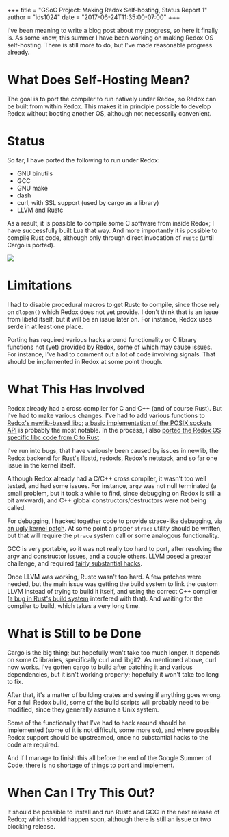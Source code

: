 +++
title = "GSoC Project: Making Redox Self-hosting, Status Report 1"
author = "ids1024"
date = "2017-06-24T11:35:00-07:00"
+++

I've been meaning to write a blog post about my progress, so here it finally is. As some know, this summer I have been working on making Redox OS self-hosting. There is still more to do, but I've made reasonable progress already.

# What Does Self-Hosting Mean?

The goal is to port the compiler to run natively under Redox, so Redox can be built from within Redox. This makes it in principle possible to develop Redox without booting another OS, although not necessarily convenient.

# Status

So far, I have ported the following to run under Redox:

- GNU binutils
- GCC
- GNU make
- dash
- curl, with SSL support (used by cargo as a library)
- LLVM and Rustc

As a result, it is possible to compile some C software from inside Redox; I have successfully built Lua that way. And more importantly it is possible to compile Rust code, although only through direct invocation of `rustc` (until Cargo is ported).

<img class="img-responsive" src="/img/screenshot/redox-rustc.png"/>

# Limitations

I had to disable procedural macros to get Rustc to compile, since those rely on `dlopen()` which Redox does not yet provide. I don't think that is an issue from libstd itself, but it will be an issue later on. For instance, Redox uses serde in at least one place.

Porting has required various hacks around functionality or C library functions not (yet) provided by Redox, some of which may cause issues. For instance, I've had to comment out a lot of code involving signals. That should be implemented in Redox at some point though.

# What This Has Involved

Redox already had a cross compiler for C and C++ (and of course Rust). But I've had to make various changes. I've had to add various functions to [Redox's newlib-based libc](https://github.com/redox-os/newlib/tree/redox/newlib/libc/sys/redox); [a basic implementation of the POSIX sockets API](https://github.com/redox-os/newlib/pull/26) is probably the most notable. In the process, I also [ported the Redox OS specific libc code from C to Rust](https://github.com/redox-os/newlib/pull/7).

I've run into bugs, that have variously been caused by issues in newlib, the Redox backend for Rust's libstd, redoxfs, Redox's netstack, and so far one issue in the kernel itself.

Although Redox already had a C/C++ cross compiler, it wasn't too well tested, and had some issues. For instance, `argv` was not null terminated (a small problem, but it took a while to find, since debugging on Redox is still a bit awkward), and C++ global constructors/destructors were not being called.

For debugging, I hacked together code to provide strace-like debugging, via [an ugly kernel patch](https://gist.github.com/ids1024/269a19d8e64c38b33c94bae3ef30094b). At some point a proper `strace` utility should be written, but that will require the `ptrace` system call or some analogous functionality.

GCC is very portable, so it was not really too hard to port, after resolving the argv and constructor issues, and a couple others. LLVM posed a greater challenge, and required [fairly substantial hacks](https://github.com/ids1024/llvm/commits/redox2).

Once LLVM was working, Rustc wasn't too hard. A few patches were needed, but the main issue was getting the build system to link the custom LLVM instead of trying to build it itself, and using the correct C++ compiler ([a bug in Rust's build system](https://github.com/rust-lang/rust/pull/42829) interfered with that). And waiting for the compiler to build, which takes a very long time.

# What is Still to be Done

Cargo is the big thing; but hopefully won't take too much longer. It depends on some C libraries, specifically curl and libgit2. As mentioned above, curl now works. I've gotten cargo to build after patching it and various dependencies, but it isn't working properly; hopefully it won't take too long to fix.

After that, it's a matter of building crates and seeing if anything goes wrong. For a full Redox build, some of the build scripts will probably need to be modified, since they generally assume a Unix system.

Some of the functionally that I've had to hack around should be implemented (some of it is not difficult, some more so), and where possible Redox support should be upstreamed, once no substantial hacks to the code are required.

And if I manage to finish this all before the end of the Google Summer of Code, there is no shortage of things to port and implement.

# When Can I Try This Out?

It should be possible to install and run Rustc and GCC in the next release of Redox; which should happen soon, although there is still an issue or two blocking release.

